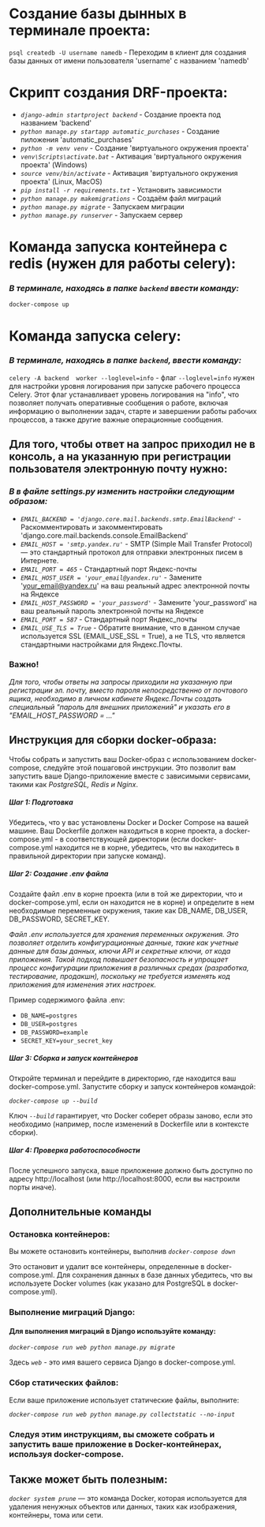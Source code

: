 # Создание базы дынных в терминале проекта:
`psql createdb -U username namedb` - Переходим в клиент для создания базы данных от имени пользователя
'username' с названием 'namedb'

# Cкрипт создания DRF-проекта:
* *`django-admin startproject backend`* - Создание проекта под названием 'backend'
* *`python manage.py startapp automatic_purchases`* - Создание пиложения 'automatic_purchases'
* *`python -m venv venv`* - Создание 'виртуального окружения проекта'
* *`venv\Scripts\activate.bat`* - Активация 'виртуального окружения проекта' (Windows)
* *`source venv/bin/activate`* - Активация 'виртуального окружения проекта' (Linux, MacOS)
* *`pip install -r requirements.txt`* - Установить зависимости
* *`python manage.py makemigrations`* - Создаём файл миграций
* *`python manage.py migrate`* - Запускаем миграции
* *`python manage.py runserver`* - Запускаем сервер

# Команда запуска контейнера с redis (нужен для работы celery):
### *В терминале, находясь в папке `backend` ввести команду:*
`docker-compose up`

# Команда запуска celery:
### *В терминале, находясь в папке `backend`, ввести команду:*
`celery -A backend  worker --loglevel=info` - флаг `--loglevel=info` нужен для настройки уровня логирования 
при запуске рабочего процесса Celery. Этот флаг устанавливает уровень логирования на "info", что позволяет получать 
оперативные сообщения о работе, включая информацию о выполнении задач, старте и завершении работы рабочих процессов, 
а также другие важные операционные сообщения.

## Для того, чтобы ответ на запрос приходил не в консоль, а на указанную при регистрации пользователя электронную почту нужно:
### *В в файле settings.py изменить настройки следующим образом:*
* *`EMAIL_BACKEND = 'django.core.mail.backends.smtp.EmailBackend'`* - Раскомментировать и закомментировать 'django.core.mail.backends.console.EmailBackend'
* *`EMAIL_HOST = 'smtp.yandex.ru'`* - SMTP (Simple Mail Transfer Protocol) — это стандартный протокол для отправки электронных писем в Интернете.
* *`EMAIL_PORT = 465`* - Стандартный порт Яндекс-почты 
* *`EMAIL_HOST_USER = 'your_email@yandex.ru'`* - Замените 'your_email@yandex.ru' на ваш реальный адрес электронной почты на Яндексе
* *`EMAIL_HOST_PASSWORD = 'your_password'`* - Замените 'your_password' на ваш реальный пароль электронной почты на Яндексе
* *`EMAIL_PORT = 587`* - Стандартный порт Яндекс_почты
* *`EMAIL_USE_TLS = True`* - Обратите внимание, что в данном случае используется SSL (EMAIL_USE_SSL = True), а не TLS, что является стандартными настройками для Яндекс.Почты.

### Важно!
*Для того, чтобы ответы на запросы приходили на указанную при регистрации эл. почту, вместо пароля непосредственно от почтового ящика,*
*необходимо в личном кабинете Яндекс.Почты создать специальный "пароль для внешних приложений" и указать его в "EMAIL_HOST_PASSWORD = ..."*

## Инструкция для сборки docker-образа:
Чтобы собрать и запустить ваш Docker-образ с использованием docker-compose, следуйте этой пошаговой инструкции.
Это позволит вам запустить ваше Django-приложение вместе с зависимыми сервисами, такими как *PostgreSQL, Redis и Nginx*.

##### *Шаг 1: Подготовка*
Убедитесь, что у вас установлены Docker и Docker Compose на вашей машине. Ваш Dockerfile должен находиться 
в корне проекта, а docker-compose.yml - в соответствующей директории (если docker-compose.yml находится не в корне, 
убедитесь, что вы находитесь в правильной директории при запуске команд).

##### *Шаг 2: Создание .env файла*
Создайте файл .env в корне проекта (или в той же директории, что и docker-compose.yml, если он находится не в корне) и 
определите в нем необходимые переменные окружения, такие как DB_NAME, DB_USER, DB_PASSWORD, SECRET_KEY.

*Файл .env используется для хранения переменных окружения. Это позволяет отделить конфигурационные данные, 
такие как учетные данные для базы данных, ключи API и секретные ключи, от кода приложения.
Такой подход повышает безопасность и упрощает процесс конфигурации приложения 
в различных средах (разработка, тестирование, продакшн), поскольку не требуется изменять код приложения 
для изменения этих настроек.*

Пример содержимого файла .env:
* `DB_NAME=postgres`
* `DB_USER=postgres`
* `DB_PASSWORD=example`
* `SECRET_KEY=your_secret_key`

##### *Шаг 3: Сборка и запуск контейнеров*
Откройте терминал и перейдите в директорию, где находится ваш docker-compose.yml. 
Запустите сборку и запуск контейнеров командой:

*`docker-compose up --build`*

Ключ *`--build`* гарантирует, что Docker соберет образы заново, если это необходимо 
(например, после изменений в Dockerfile или в контексте сборки).

##### Шаг 4: Проверка работоспособности
После успешного запуска, ваше приложение должно быть доступно по адресу http://localhost 
(или http://localhost:8000, если вы настроили порты иначе).

## Дополнительные команды

### Остановка контейнеров: 
Вы можете остановить контейнеры, выполнив 
*`docker-compose down`*

Это остановит и удалит все контейнеры, определенные в docker-compose.yml. 
Для сохранения данных в базе данных убедитесь, что вы используете Docker volumes 
(как указано для PostgreSQL в docker-compose.yml).

### Выполнение миграций Django: 
#### Для выполнения миграций в Django используйте команду:
*`docker-compose run web python manage.py migrate`*

Здесь *`web`* - это имя вашего сервиса Django в docker-compose.yml.

### Сбор статических файлов: 
Если ваше приложение использует статические файлы, выполните:

*`docker-compose run web python manage.py collectstatic --no-input`*

### Следуя этим инструкциям, вы сможете собрать и запустить ваше приложение в Docker-контейнерах, используя docker-compose.

## Также может быть полезным:

*`docker system prune`* — это команда Docker, которая используется для удаления ненужных объектов или данных, 
таких как изображения, контейнеры, тома или сети.